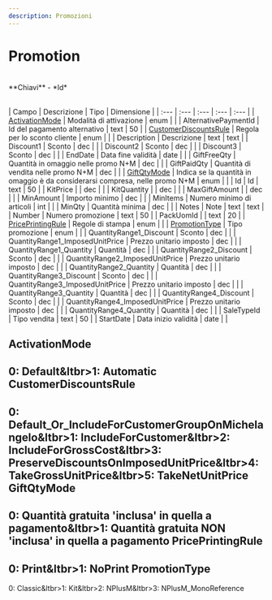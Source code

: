 ```yaml
---
description: Promozioni
---
```

# Promotion

<br>
**Chiavi**
- *Id*
<br><br>

| Campo | Descrizione | Tipo | Dimensione | 
| :--- | :--- | :--- | :--- | :--- |
| [ActivationMode](#activationmode) | Modalità di attivazione | enum |  |
| AlternativePaymentId | Id del pagamento alternativo | text | 50 |
| [CustomerDiscountsRule](#customerdiscountsrule) | Regola per lo sconto cliente | enum |  |
| Description | Descrizione | text | text |
| Discount1 | Sconto | dec |  |
| Discount2 | Sconto | dec |  |
| Discount3 | Sconto | dec |  |
| EndDate | Data fine validità | date |  |
| GiftFreeQty | Quantità in omaggio nelle promo N+M | dec |  |
| GiftPaidQty | Quantità di vendita nelle promo N+M | dec |  |
| [GiftQtyMode](#giftqtymode) | Indica se la quantità in omaggio è da considerarsi compresa, nelle promo N+M | enum |  |
| Id | Id | text | 50 |
| KitPrice |  | dec |  |
| KitQuantity |  | dec |  |
| MaxGiftAmount |  | dec |  |
| MinAmount | Importo minimo | dec |  |
| MinItems | Numero minimo di articoli | int |  |
| MinQty | Quantità minima | dec |  |
| Notes | Note | text | text |
| Number | Numero promozione | text | 50 |
| PackUomId |  | text | 20 |
| [PricePrintingRule](#priceprintingrule) | Regole di stampa | enum |  |
| [PromotionType](#promotiontype) | Tipo promozione | enum |  |
| QuantityRange1\_Discount | Sconto | dec |  |
| QuantityRange1\_ImposedUnitPrice | Prezzo unitario imposto | dec |  |
| QuantityRange1\_Quantity | Quantità | dec |  |
| QuantityRange2\_Discount | Sconto | dec |  |
| QuantityRange2\_ImposedUnitPrice | Prezzo unitario imposto | dec |  |
| QuantityRange2\_Quantity | Quantità | dec |  |
| QuantityRange3\_Discount | Sconto | dec |  |
| QuantityRange3\_ImposedUnitPrice | Prezzo unitario imposto | dec |  |
| QuantityRange3\_Quantity | Quantità | dec |  |
| QuantityRange4\_Discount | Sconto | dec |  |
| QuantityRange4\_ImposedUnitPrice | Prezzo unitario imposto | dec |  |
| QuantityRange4\_Quantity | Quantità | dec |  |
| SaleTypeId | Tipo vendita | text | 50 |
| StartDate | Data inizio validità | date |  |

ActivationMode
---
0: Default&ltbr&gt;1: Automatic
CustomerDiscountsRule
---
0: Default\_Or\_IncludeForCustomerGroupOnMichelangelo&ltbr&gt;1: IncludeForCustomer&ltbr&gt;2: IncludeForGrossCost&ltbr&gt;3: PreserveDiscountsOnImposedUnitPrice&ltbr&gt;4: TakeGrossUnitPrice&ltbr&gt;5: TakeNetUnitPrice
GiftQtyMode
---
0: Quantità gratuita 'inclusa' in quella a pagamento&ltbr&gt;1: Quantità gratuita NON 'inclusa' in quella a pagamento
PricePrintingRule
---
0: Print&ltbr&gt;1: NoPrint
PromotionType
---
0: Classic&ltbr&gt;1: Kit&ltbr&gt;2: NPlusM&ltbr&gt;3: NPlusM\_MonoReference


